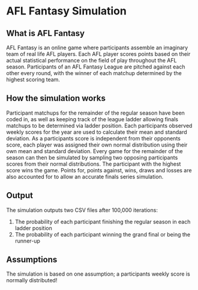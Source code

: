 # AFL Fantasy Simulation

## What is AFL Fantasy
AFL Fantasy is an online game where participants assemble an imaginary team of real life AFL players.
Each AFL player scores points based on their actual statistical performance on the field of play throughout the AFL season.
Participants of an AFL Fantasy League are pitched against each other every round, with the winner of each matchup determined by the highest scoring team.

## How the simulation works
Participant matchups for the remainder of the regular season have been coded in, as well as keeping track of the league ladder allowing finals matchups to be determined via ladder position.
Each participants observed weekly scores for the year are used to calculate their mean and standard deviation.
As a participants score is independent from their opponents score, each player was assigned their own normal distribution using their own mean and standard deviation.
Every game for the remainder of the season can then be simulated by sampling two opposing participants scores from their normal distributions. The participant with the highest score wins the game.
Points for, points against, wins, draws and losses are also accounted for to allow an accurate finals series simulation.

## Output
The simulation outputs two CSV files after 100,000 iterations:
1. The probability of each participant finishing the regular season in each ladder position
2. The probability of each participant winning the grand final or being the runner-up

## Assumptions
The simulation is based on one assumption; a participants weekly score is normally distributed!
